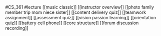 #CS_361
#lecture
[[music classic]]
[[instructor overview]]
[[photo family member trip mom niece sister]]
[[content delivery quiz]]
[[teamwork assignment]]
[[assessment quiz]]
[[vision passion learning]]
[[orientation quiz]]
[[battery cell phone]]
[[core structure]]
[[forum discussion recording]]
